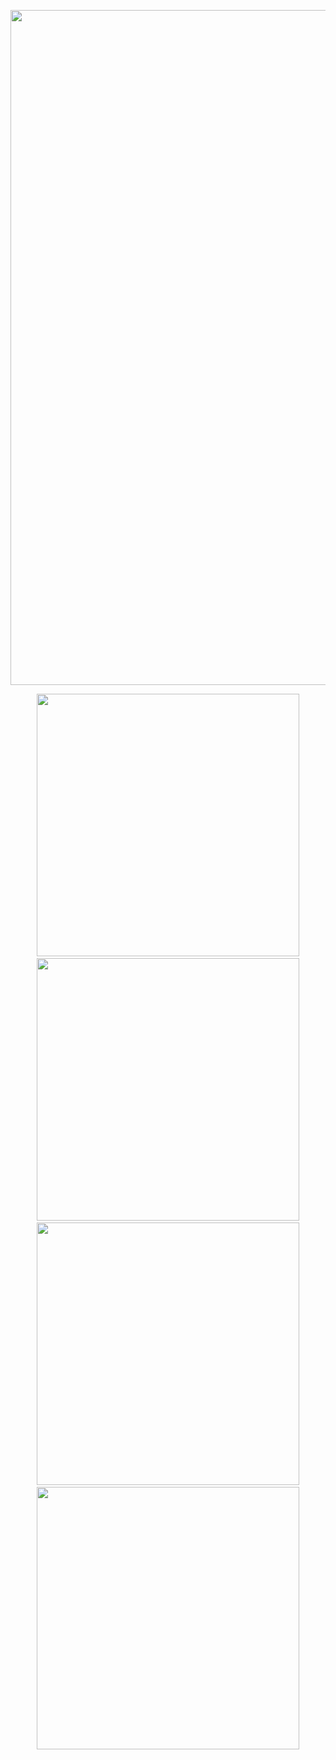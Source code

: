 <p align="center">
  <a href="https://elie.deletang.dev/">
    <img src="https://elie.deletang.dev/tron2.jpg" width="1080">
  </a>
</p>

<!-- Première ligne de 3 cartes -->
<div align="center">
  <a href="https://github.com/tetelie/jeu_devinette" style="padding: 20px;">
    <img src="https://github-readme-stats.vercel.app/api/pin/?username=tetelie&repo=jeu_devinette&theme=tokyonight" width="420">
  </a>
  <a href="https://github.com/tetelie/jeu_devinette" style="padding: 20px;">
    <img src="https://github-readme-stats.vercel.app/api/pin/?username=tetelie&repo=jeu_devinette&theme=tokyonight" width="420">
  </a>
</div>

<!-- Deuxième ligne de 3 cartes -->
<div align="center">
  <a href="https://github.com/tetelie/jeu_devinette" style="padding: 20px;">
    <img src="https://github-readme-stats.vercel.app/api/pin/?username=tetelie&repo=jeu_devinette&theme=tokyonight" width="420">
  </a>
  <a href="https://github.com/tetelie/jeu_devinette" style="padding: 20px;">
    <img src="https://github-readme-stats.vercel.app/api/pin/?username=tetelie&repo=jeu_devinette&theme=tokyonight" width="420">
  </a>
</div>
